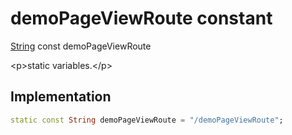 


# demoPageViewRoute constant







[String](https:api.flutter.dev/flutter/dart-core/String-class.html) const demoPageViewRoute
  




\<p\>static variables.\</p\>



## Implementation

```dart
static const String demoPageViewRoute = "/demoPageViewRoute";
```







